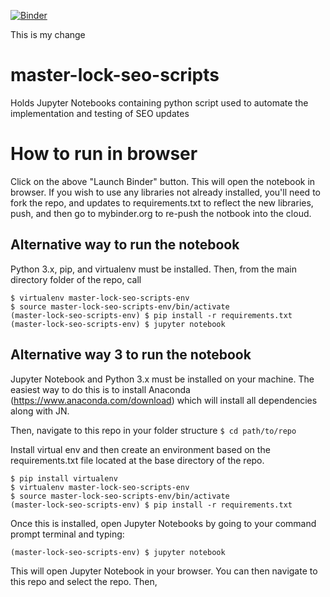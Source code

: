 [![Binder](https://mybinder.org/badge.svg)](https://mybinder.org/v2/gh/raferguson/Redirect-Tool/Devi_version)


This is my change

# master-lock-seo-scripts
Holds Jupyter Notebooks containing python script used to automate the implementation and testing of SEO updates

# How to run in browser
Click on the above "Launch Binder" button. This will open the notebook in browser. If you wish to use any libraries not already installed, you'll need to fork the repo, and updates to requirements.txt to reflect the new libraries, push, and then go to mybinder.org to re-push the notbook into the cloud.

## Alternative way to run the notebook
Python 3.x, pip, and virtualenv must be installed. Then, from the main directory folder of the repo, call
```
$ virtualenv master-lock-seo-scripts-env
$ source master-lock-seo-scripts-env/bin/activate
(master-lock-seo-scripts-env) $ pip install -r requirements.txt
(master-lock-seo-scripts-env) $ jupyter notebook
```

## Alternative way 3 to run the notebook
Jupyter Notebook and Python 3.x must be installed on your machine. The easiest way to do this is to install Anaconda (https://www.anaconda.com/download) which will install all dependencies along with JN. 

Then, navigate to this repo in your folder structure
`$ cd path/to/repo`

Install virtual env and then create an environment based on the requirements.txt file located at the base directory of the repo.
```
$ pip install virtualenv
$ virtualenv master-lock-seo-scripts-env
$ source master-lock-seo-scripts-env/bin/activate
(master-lock-seo-scripts-env) $ pip install -r requirements.txt
```

Once this is installed, open Jupyter Notebooks by going to your command prompt terminal and typing:

`(master-lock-seo-scripts-env) $ jupyter notebook`

This will open Jupyter Notebook in your browser. You can then navigate to this repo and select the repo. Then, 
